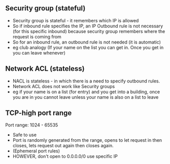 ## Security group (stateful)
- Security group is stateful - it remembers which IP is allowed
- So if inbound rule specifies the IP, an IP Outbound rule is not necessary (for this specific inbound) because security group remembers where the request is coming from
- So for an inbound rule, an outbound rule is not needed (it is automatic)
- eg club analogy (If your name on the list you can get in. Once you get in you can leave whenever)

## Network ACL (stateless)
- NACL is stateless - in which there is a need to specify outbound rules.
- Network ACL does not work like Security groups
- eg if your name is on a list (for entry) and you get into a building, once you are in you cannot leave unless your name is also on a list to leave

## TCP-high port range
Port range: 1024 - 65535
- Safe to use
- Port is randomly generated from the range, opens to let request in then closes, lets request out again then closes again.
- (Ephemeral port rules)
- HOWEVER, don't open to 0.0.0.0/0 use specific IP
